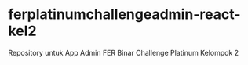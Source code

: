 # ferplatinumchallengeadmin-react-kel2
Repository untuk App Admin FER Binar Challenge Platinum Kelompok 2
